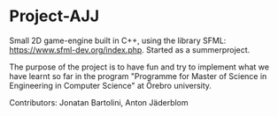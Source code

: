 # Project-AJJ
Small 2D game-engine built in C++, using the library SFML: https://www.sfml-dev.org/index.php. 
Started as a summerproject. 

The purpose of the project is to have fun and try to implement
what we have learnt so far in the program "Programme for Master of Science 
in Engineering in Computer Science" at Örebro university.

Contributors: Jonatan Bartolini, Anton Jäderblom
